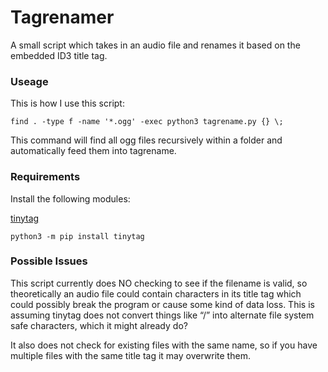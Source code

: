 # Tagrenamer
A small script which takes in an audio file and renames it based on the embedded ID3 title tag.

### Useage
This is how I use this script:
```
find . -type f -name '*.ogg' -exec python3 tagrename.py {} \;
```
This command will find all ogg files recursively within a folder and automatically feed them into tagrename.

### Requirements
Install the following modules:

[tinytag](https://github.com/tinytag/tinytag)
```
python3 -m pip install tinytag
```

### Possible Issues
This script currently does NO checking to see if the filename is valid, so theoretically an audio file could contain characters in its title tag which could possibly break the program or cause some kind of data loss. This is assuming tinytag does not convert things like “/” into alternate file system safe characters, which it might already do? 

It also does not check for existing files with the same name, so if you have multiple files with the same title tag it may overwrite them.
